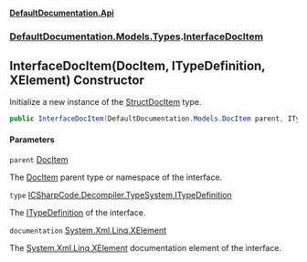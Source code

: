 #### [DefaultDocumentation.Api](index.md 'index')
### [DefaultDocumentation.Models.Types](index.md#DefaultDocumentation.Models.Types 'DefaultDocumentation.Models.Types').[InterfaceDocItem](InterfaceDocItem.md 'DefaultDocumentation.Models.Types.InterfaceDocItem')

## InterfaceDocItem(DocItem, ITypeDefinition, XElement) Constructor

Initialize a new instance of the [StructDocItem](StructDocItem.md 'DefaultDocumentation.Models.Types.StructDocItem') type.

```csharp
public InterfaceDocItem(DefaultDocumentation.Models.DocItem parent, ITypeDefinition type, System.Xml.Linq.XElement? documentation);
```
#### Parameters

<a name='DefaultDocumentation.Models.Types.InterfaceDocItem.InterfaceDocItem(DefaultDocumentation.Models.DocItem,ITypeDefinition,System.Xml.Linq.XElement).parent'></a>

`parent` [DocItem](DocItem.md 'DefaultDocumentation.Models.DocItem')

The [DocItem](DocItem.md 'DefaultDocumentation.Models.DocItem') parent type or namespace of the interface.

<a name='DefaultDocumentation.Models.Types.InterfaceDocItem.InterfaceDocItem(DefaultDocumentation.Models.DocItem,ITypeDefinition,System.Xml.Linq.XElement).type'></a>

`type` [ICSharpCode.Decompiler.TypeSystem.ITypeDefinition](https://docs.microsoft.com/en-us/dotnet/api/ICSharpCode.Decompiler.TypeSystem.ITypeDefinition 'ICSharpCode.Decompiler.TypeSystem.ITypeDefinition')

The [ITypeDefinition](https://github.com/icsharpcode/ILSpy 'ICSharpCode.Decompiler.TypeSystem.ITypeDefinition') of the interface.

<a name='DefaultDocumentation.Models.Types.InterfaceDocItem.InterfaceDocItem(DefaultDocumentation.Models.DocItem,ITypeDefinition,System.Xml.Linq.XElement).documentation'></a>

`documentation` [System.Xml.Linq.XElement](https://docs.microsoft.com/en-us/dotnet/api/System.Xml.Linq.XElement 'System.Xml.Linq.XElement')

The [System.Xml.Linq.XElement](https://docs.microsoft.com/en-us/dotnet/api/System.Xml.Linq.XElement 'System.Xml.Linq.XElement') documentation element of the interface.